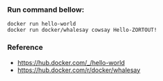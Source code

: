 ### Run command bellow:
```
docker run hello-world
docker run docker/whalesay cowsay Hello-ZORTOUT!
```

### Reference 
- https://hub.docker.com/_/hello-world
- https://hub.docker.com/r/docker/whalesay